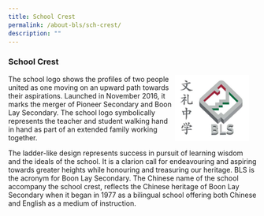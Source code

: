 ```yaml
---
title: School Crest
permalink: /about-bls/sch-crest/
description: ""
---
```

### **School Crest**
<img src="/images/crest.jpg" style="width:30%;margin-right:15px;" align = "right">

The school logo shows the profiles of two people united as one moving on an upward path towards their aspirations. Launched in November 2016, it marks the merger of Pioneer Secondary and Boon Lay Secondary. The school logo symbolically represents the teacher and student walking hand in hand as part of an extended family working together.

The ladder-like design represents success in pursuit of learning wisdom and the ideals of the school. It is a clarion call for endeavouring and aspiring towards greater heights while honouring and treasuring our heritage. BLS is the acronym for Boon Lay Secondary. The Chinese name of the school accompany the school crest, reflects the Chinese heritage of Boon Lay Secondary when it began in 1977 as a bilingual school offering both Chinese and English as a medium of instruction.